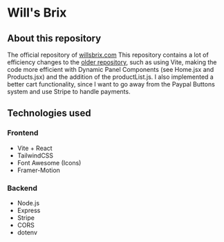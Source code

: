 # Will's Brix

## About this repository
The official repository of [willsbrix.com](https://wilsbrix.com!) This repository contains a lot of efficiency changes to the [older repository](https://github.com/nevthereal/willsbrix-v2), such as using Vite, making the code more efficient with Dynamic Panel Components (see Home.jsx and Products.jsx) and the addition of the productList.js. I also implemented a better cart functionality, since I want to go away from the Paypal Buttons system and use Stripe to handle payments.

## Technologies used
### Frontend
- Vite + React
- TailwindCSS
- Font Awesome (Icons)
- Framer-Motion
### Backend
- Node.js
- Express
- Stripe
- CORS
- dotenv